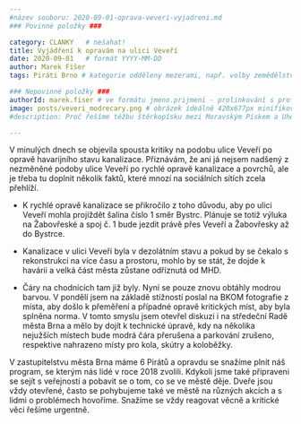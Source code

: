 ```yaml
---
#název souboru: 2020-09-01-oprava-veveri-vyjadreni.md
### Povinné položky ###

category: CLANKY   # nešahat!
title: Vyjádření k opravám na ulici Veveří
date: 2020-09-01   # formát YYYY-MM-DD
author: Marek Fišer
tags: Piráti Brno # kategorie odděleny mezerami, např. volby zemědělství životní-prostředí piráti (viz https://jihomoravsky.pirati.cz/tags/)

### Nepovinné položky ###
authorId: marek.fiser # ve formátu jmeno.prijmeni - prolinkování s profilem přes uid
image: posts/veveri_modrecary.png # obrázek ideálně 420x677px minifikovaný přes https://tinypng.com/
#description: Proč řešíme těžbu štěrkopísku mezi Moravským Pískem a Uherským Ostrohem? Podrobné info o celé kauze.

---
```


V minulých dnech se objevila spousta kritiky na podobu ulice Veveří po opravě havarijního stavu kanalizace. Přiznávám, že ani já nejsem nadšený z nezměněné podoby ulice Veveří po rychlé opravě kanalizace a povrchů, ale je třeba tu doplnit několik faktů, které mnozí na sociálních sítích zcela přehlíží.

- K rychlé opravě kanalizace se přikročilo z toho důvodu, aby po ulici Veveří mohla projíždět šalina číslo 1 směr Bystrc. Plánuje se totiž výluka na Žabovřeské a spoj č. 1 bude jezdit právě přes Veveří a Žabovřesky až do Bystrce.

- Kanalizace v ulici Veveří byla v dezolátním stavu a pokud by se čekalo s rekonstrukcí na více času a prostoru, mohlo by se stát, že dojde k havárii a velká část města zůstane odříznutá od MHD.

- Čáry na chodnících tam již byly. Nyní se pouze znovu obtáhly modrou barvou. V pondělí jsem na základě stížností poslal na BKOM fotografie z místa, aby došlo k přeměření a případné opravě kritických míst, aby byla splněna norma. V tomto smyslu jsem otevřel diskuzi i na středeční Radě města Brna a mělo by dojít k technické úpravě, kdy na několika nejužších místech bude modrá čára přerušena a parkování zrušeno, respektive nahrazeno místy pro kola, skútry a koloběžky.

V zastupitelstvu města Brna máme 6 Pirátů a opravdu se snažíme plnit náš program, se kterým nás lidé v roce 2018 zvolili. Kdykoli jsme také připraveni se sejít s veřejností a pobavit se o tom, co se ve městě děje. Dveře jsou vždy otevřené, často se pohybujeme také ve městě na různých akcích a s lidmi o problémech hovoříme. Snažíme se vždy reagovat věcně a kritické věci řešíme urgentně. 

